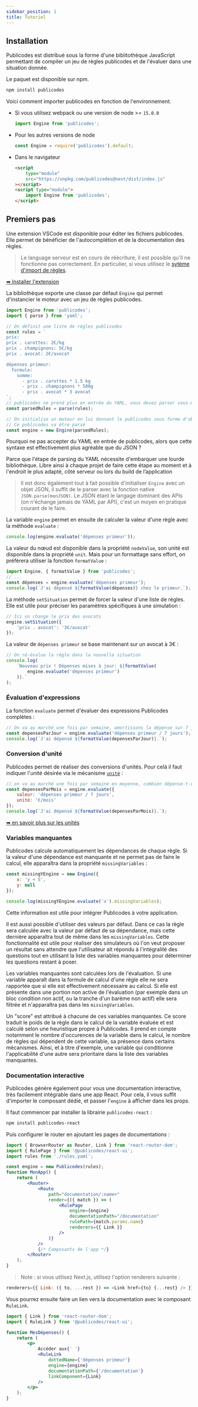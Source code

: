```yaml
---
sidebar_position: 1
title: Tutoriel
---
```


## Installation

Publicodes est distribué sous la forme d'une biblitothèque
JavaScript permettant de compiler un jeu de règles
publicodes et de l'évaluer dans une situation donnée.

Le paquet est disponible sur npm.

```bash
npm install publicodes
```

<Callout type="info" title="Importer">

Voici comment importer publicodes en fonction de l'environnement.

-   Si vous utilisez webpack ou une version de node >= `15.0.0`

    ```js
    import Engine from 'publicodes';
    ```

-   Pour les autres versions de node

    ```js
    const Engine = require('publicodes').default;
    ```

-   Dans le navigateur

    ```html
    <script
        type="module"
        src="https://unpkg.com/publicodes@next/dist/index.js"
    ></script>
    <script type="module">
        import Engine from 'publicodes';
    </script>
    ```

</Callout>

## Premiers pas

<Callout type="tip" title="Activer l'extension VSCode">

Une extension VSCode est disponible pour éditer les fichiers publicodes. Elle
permet de bénéficier de l'autocomplétion et de la documentation des règles.

> Le language serveur est en cours de réécriture, il est possible qu'il ne
> fonctionne pas correctement. En particulier, si vous utilisez le [sytème
> d'import de règles](/docs/manuel/importer-des-regles).

[➡ Installer
l'extension](https://marketplace.visualstudio.com/items?itemName=EmileRolley.publicodes-language-server)

</Callout>

La bibliothèque exporte une classe par défaut `Engine` qui permet d'instancier le moteur avec un
jeu de règles publicodes.

```js
import Engine from 'publicodes';
import { parse } from 'yaml';

// On définit une liste de règles publicodes
const rules = `
prix:
prix . carottes: 2€/kg
prix . champignons: 5€/kg
prix . avocat: 2€/avocat

dépenses primeur:
  formule:
    somme:
      - prix . carottes * 1.5 kg
      - prix . champignons * 500g
      - prix . avocat * 3 avocat
`;
// publicodes ne prend plus en entrée du YAML, vous devez parser vous-même votre code source
const parsedRules = parse(rules);

// On initialise un moteur en lui donnant le publicodes sous forme d'objet javascript.
// Ce publicodes va être parsé
const engine = new Engine(parsedRules);
```

Pourquoi ne pas accepter du YAML en entrée de publicodes, alors que cette syntaxe est effectivement plus agréable que du JSON ?

Parce que l'étape de parsing du YAML nécessite d'embarquer une lourde bibliothèque.
Libre ainsi à chaque projet de faire cette étape au moment et à l'endroit le plus adapté, côté serveur ou lors du build de l’application

> Il est donc également tout à fait possible d'initialiser `Engine` avec un objet JSON, il suffit de le parser avec la fonction native `JSON.parse(monJSON)`.
> Le JSON étant le langage dominant des APIs (on n'échange jamais de YAML par API), c'est un moyen en pratique courant de le faire.

La variable `engine` permet en ensuite de calculer la valeur d'une règle avec la
méthode `evaluate` :

```js
console.log(engine.evaluate('dépenses primeur'));
```

La valeur du nœud est disponible dans la propriété `nodeValue`, son
unité est disponible dans la propriété `unit`. Mais pour un formattage sans
effort, on préfèrera utiliser la fonction `formatValue` :

```js
import Engine, { formatValue } from 'publicodes';
// ...
const dépenses = engine.evaluate('dépenses primeur');
console.log(`J'ai dépensé ${formatValue(dépenses)} chez le primeur.`);
```

La méthode `setSituation` permet de forcer la valeur d'une liste de règles. Elle
est utile pour préciser les paramètres spécifiques à une simulation :

```js
// Ici on change le prix des avocats
engine.setSituation({
    'prix . avocat': '3€/avocat'
});
```

La valeur de `dépenses primeur` se base maintenant sur un avocat à 3€ :

```js
// On ré-évalue la règle dans la nouvelle situation
console.log(
    `Nouveau prix ! Dépenses mises à jour: ${formatValue(
        engine.evaluate('dépenses primeur')
    )}.`
);
```

### Évaluation d'expressions

La fonction `evaluate` permet d'évaluer des expressions Publicodes complètes :

```js
// On va au marché une fois par semaine, amortissons la dépense sur 7 jours
const depensesParJour = engine.evaluate('dépenses primeur / 7 jours');
console.log(`J'ai dépensé ${formatValue(depensesParJour)}.`);
```

### Conversion d'unité

Publicodes permet de réaliser des conversions d'unités. Pour celà il faut
indiquer l'unité désirée via le mécanisme [`unité`](https://publi.codes/documentation/mécanismes#unité) :

```js
// on va au marché une fois par semaine en moyenne, combien dépense-t-on par mois ?
const depensesParMois = engine.evaluate({
    valeur: 'dépenses primeur / 7 jours',
    unité: '€/mois'
});
console.log(`J'ai dépensé ${formatValue(depensesParMois)}.`);
```

<Callout type="info">

[➡ en savoir plus sur les unités](/docs/manuel#unités)

</Callout>

### Variables manquantes

Publicodes calcule automatiquement les dépendances de chaque règle. Si la
valeur d'une dépendance est manquante et ne permet pas de faire le calcul, elle
apparaîtra dans la propriété `missingVariables` :

```js
const missingYEngine = new Engine({
    x: 'y + 5',
    y: null
});

console.log(missingYEngine.evaluate('x').missingVariables);
```

Cette information est utile pour intégrer Publicodes à votre application.

Il est aussi possible d'utiliser des valeurs par défaut. Dans ce cas la règle
sera calculée avec la valeur par défaut de sa dépendance, mais cette dernière
apparaîtra tout de même dans les `missingVariables`. Cette fonctionnalité est
utile pour réaliser des simulateurs où l'on veut proposer un résultat sans
attendre que l'utilisateur ait répondu à l'intégralité des questions tout en
utilisant la liste des variables manquantes pour déterminer les questions
restant à poser.

Les variables manquantes sont calculées lors de l'évaluation. Si une variable
apparaît dans la formule de calcul d'une règle elle ne sera rapportée que si
elle est effectivement nécessaire au calcul. Si elle est présente dans une
portion non active de l'évaluation (par exemple dans un bloc condition non
actif, ou la tranche d'un barème non actif) elle sera filtrée et n'apparaîtra
pas dans les `missingVariables`.

<Callout type="info">

Un "score" est attribué à chacune de ces variables manquantes. Ce score traduit le poids de la règle dans le calcul de la variable évaluée et est calculé selon une heuristique propre à Publicodes. Il prend en compte notamment le nombre d'occurences de la variable dans le calcul, le nombre de règles qui dépendent de cette variable, sa présence dans certains mécanismes. Ainsi, et à titre d'exemple, une variable qui conditionne l'applicabilité d'une autre sera prioritaire dans la liste des variables manquantes.

</Callout>

### Documentation interactive

Publicodes génère également pour vous une documentation interactive, très
facilement intégrable dans une app React. Pour cela, il vous suffit d'importer
le composant dédié, et passer l'`engine` à afficher dans les props.

Il faut commencer par installer la librairie `publicodes-react` :

```bash npm2yarn
npm install publicodes-react
```

Puis configurer le router en ajoutant les pages de documentations :

```jsx
import { BrowserRouter as Router, Link } from 'react-router-dom';
import { RulePage } from '@publicodes/react-ui';
import rules from './rules.yaml';

const engine = new Publicodes(rules);
function MonApp() {
    return (
        <Router>
            <Route
                path="documentation/:name+"
                render={({ match }) => (
                    <RulePage
                        engine={engine}
                        documentationPath="/documentation"
                        rulePath={match.params.name}
                        renderers={{ Link }}
                    />
                )}
            />
            {/* Composants de l'app */}
        </Router>
    );
}
```

> Note : si vous utilisez Next.js, utilisez l'option renderers suivante :

```js
renderers={{ Link: ({ to, ...rest }) => <Link href={to} {...rest} /> }}
```

Vous pourrez ensuite faire un lien vers la documentation avec le composant
`RuleLink`.

```jsx
import { Link } from 'react-router-dom';
import { RuleLink } from '@publicodes/react-ui';

function MesDépenses() {
    return (
        <p>
            Accéder aux{' '}
            <RuleLink
                dottedName={'dépenses primeur'}
                engine={engine}
                documentationPath={'/documentation'}
                linkComponent={Link}
            />
        </p>
    );
}
```
